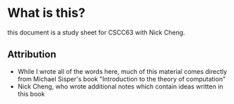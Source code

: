 # What is this?

this document is a study sheet for CSCC63 with Nick Cheng.

## Attribution

* While I wrote all of the words here, much of this material comes directly from Michael Sisper's book "Introduction to the theory of computation"
* Nick Cheng, who wrote additional notes which contain ideas written in this book
